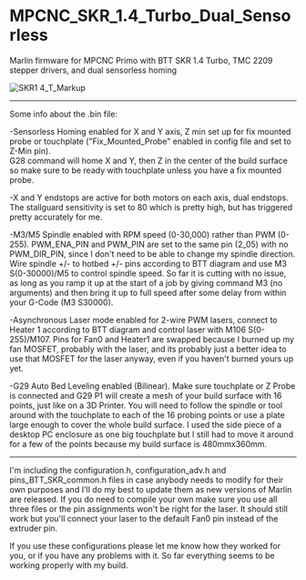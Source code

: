 # MPCNC_SKR_1.4_Turbo_Dual_Sensorless
Marlin firmware for MPCNC Primo with BTT SKR 1.4 Turbo, TMC 2209 stepper drivers, and dual sensorless homing

 ![SKR1 4_T_Markup](https://user-images.githubusercontent.com/77234250/197414940-23d065cf-c6c3-494d-aec5-0d1fe1516a99.png)

-----------------------------------------------------------------------
Some info about the .bin file:

-Sensorless Homing enabled for X and Y axis, Z min set up for fix mounted probe or touchplate ("Fix_Mounted_Probe" enabled in config file and set to Z-Min pin).    
    G28 command will home X and Y, then Z in the center of the build surface so make sure to be ready with touchplate unless you have a fix mounted probe.

-X and Y endstops are active for both motors on each axis, dual endstops.  The stallguard sensitivity is set to 80 which is pretty high, but has triggered pretty accurately for me.

-M3/M5 Spindle enabled with RPM speed (0-30,000) rather than PWM (0-255). PWM_ENA_PIN and PWM_PIN are set to the same pin (2_05) with no PWM_DIR_PIN, since I don't need to be able to change my spindle direction.  Wire spindle +/- to hotbed +/- pins according to BTT diagram and use M3 S(0-30000)/M5 to control spindle speed.  So far it is cutting with no issue, as long as you ramp it up at the start of a job by giving command M3 (no arguments) and then bring it up to full speed after some delay from within your G-Code (M3 S30000). 

-Asynchronous Laser mode enabled for 2-wire PWM lasers, connect to Heater 1 according to BTT diagram and control laser with M106 S(0-255)/M107.  Pins for Fan0 and Heater1 are swapped because I burned up my fan MOSFET, probably with the laser, and its probably just a better idea to use that MOSFET for the laser anyway, even if you haven't burned yours up yet.

-G29 Auto Bed Leveling enabled (Bilinear).  Make sure touchplate or Z Probe is connected and G29 P1 will create a mesh of your build surface with 16 points, just like on a 3D Printer.  You will need to follow the spindle or tool around with the touchplate to each of the 16 probing points or use a plate large enough to cover the whole build surface.  I used the side piece of a desktop PC enclosure as one big touchplate but I still had to move it around for a few of the points because my build surface is 480mmx360mm.

-----------------------------------------------------------------------------------------------------------------------

I'm including the configuration.h, configuration_adv.h and pins_BTT_SKR_common.h files in case anybody needs to modify for their own purposes and I'll do my best to update them as new versions of Marlin are released.  If you do need to compile your own make sure you use all three files or the pin assignments won't be right for the laser.  It should still work but you'll connect your laser to the default Fan0 pin instead of the extruder pin.   

If you use these configurations please let me know how they worked for you, or if you have any problems with it.  So far everything seems to be working properly with my build.
